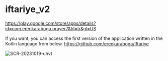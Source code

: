 # iftariye_v2
https://play.google.com/store/apps/details?id=com.erenkaraboga.prayer7&hl=tr&gl=US

If you want, you can access the first version of the application written in the Kotlin language from below.
https://github.com/erenkaraboga/Iftariye

![SCR-20231019-uhvt](https://github.com/erenkaraboga/Iftariye/assets/74095539/251741e8-bfcc-4479-8902-93f91bb1ba49)


